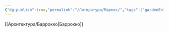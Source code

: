 ```yaml
---
{"dg-publish":true,"permalink":"/Литература/Маркес/","tags":["gardenEntry"]}
---
```


[[Архитектура/Баррокко\|Баррокко]]
